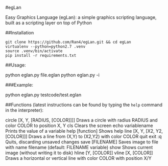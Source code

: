 #egLan

Easy Graphics Language (egLan): a simple graphics scripting language, built as a scripting layer on top of Python

##Installation

    git clone https://github.com/Ran4/egLan.git && cd egLan
    virtualenv --python=python2.7 .venv
    source .venv/bin/activate
    pip install -r requirements.txt


##Usage:

python eglan.py file.eglan
python eglan.py -i

###Example:

python eglan.py testcode/test.eglan


##Functions (latest instructions can be found by typing the `help` command in the interpreter):

circle [X, Y, [RADIUS, [COLOR]]]]
        Draws a circle with radius RADIUS and color COLOR to position X, Y
cls
        Clears the screen
echo variablename
        Prints the value of a variable
help [function]
        Shows help
line [X, Y, [X2, Y2, [COLOR]]]
        Draws a line from (X,Y) to (X2,Y2) with color COLOR
quit
exit
:q
        Quits, discarding unsaved changes
save [FILENAME]
        Saves image to file with name filename (default: FILENAME variable)
show
        Shows current image (without writing it to disk)
hline [Y, [COLOR]]
vline [X, [COLOR]]
        Draws a horizontal or vertical line with color COLOR with position X/Y
